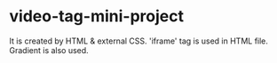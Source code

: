 # video-tag-mini-project
It is created by HTML &amp; external CSS.  'iframe' tag is used in HTML file. Gradient is also used.
